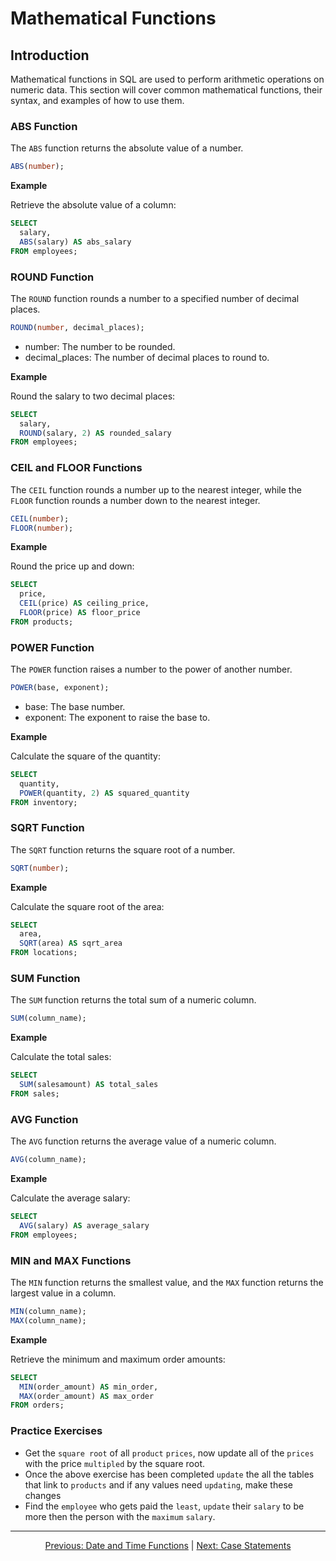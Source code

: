 # Mathematical Functions

## Introduction
Mathematical functions in SQL are used to perform arithmetic operations on numeric data. This section will cover common mathematical functions, their syntax, and examples of how to use them.

### ABS Function
The `ABS` function returns the absolute value of a number.

```sql
ABS(number);
```

**Example**

Retrieve the absolute value of a column:

```sql
SELECT
  salary,
  ABS(salary) AS abs_salary
FROM employees;
```

### ROUND Function
The `ROUND` function rounds a number to a specified number of decimal places.

```sql
ROUND(number, decimal_places);
```

* number: The number to be rounded.
* decimal_places: The number of decimal places to round to.
  
**Example**

Round the salary to two decimal places:

```sql
SELECT
  salary,
  ROUND(salary, 2) AS rounded_salary
FROM employees;
```

### CEIL and FLOOR Functions
The `CEIL` function rounds a number up to the nearest integer, while the `FLOOR` function rounds a number down to the nearest integer.

```sql
CEIL(number);
FLOOR(number);
```

**Example**

Round the price up and down:

```sql
SELECT
  price,
  CEIL(price) AS ceiling_price,
  FLOOR(price) AS floor_price
FROM products;
```

### POWER Function
The `POWER` function raises a number to the power of another number.

```sql
POWER(base, exponent);
```

* base: The base number.
* exponent: The exponent to raise the base to.
  
**Example**

Calculate the square of the quantity:

```sql
SELECT
  quantity,
  POWER(quantity, 2) AS squared_quantity
FROM inventory;
```

### SQRT Function
The `SQRT` function returns the square root of a number.

```sql
SQRT(number);
```

**Example**

Calculate the square root of the area:

```sql
SELECT
  area,
  SQRT(area) AS sqrt_area
FROM locations;
```

### SUM Function
The `SUM` function returns the total sum of a numeric column.

```sql
SUM(column_name);
```

**Example**

Calculate the total sales:

```sql
SELECT
  SUM(salesamount) AS total_sales
FROM sales;
```

### AVG Function
The `AVG` function returns the average value of a numeric column.

```sql
AVG(column_name);
```

**Example**

Calculate the average salary:

```sql
SELECT
  AVG(salary) AS average_salary
FROM employees;
```

### MIN and MAX Functions
The `MIN` function returns the smallest value, and the `MAX` function returns the largest value in a column.

```sql
MIN(column_name);
MAX(column_name);
```

**Example**

Retrieve the minimum and maximum order amounts:

```sql
SELECT
  MIN(order_amount) AS min_order,
  MAX(order_amount) AS max_order
FROM orders;
```

### Practice Exercises

* Get the `square root` of all `product` `prices`, now update all of the `prices` with the price `multipled` by the square root.
* Once the above exercise has been completed `update` the all the tables that link to `products` and if any values need `updating`, make these changes
* Find the `employee` who gets paid the `least`, `update` their `salary` to be more then the person with the `maximum` `salary`.
  

---

<p align="center">
    <a href="https://github.com/Tom-Fynes/sql-101/blob/main/Docs/Grade_6/Date_time.md">Previous: Date and Time Functions</a>
    |
    <a href="https://github.com/Tom-Fynes/sql-101/blob/main/Docs/Grade_6/Case.md">Next: Case Statements</a>
</p>
